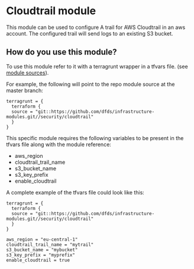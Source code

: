 # Cloudtrail module
This module can be used to configure A trail for AWS Cloudtrail in an aws account. The configured trail will send logs to an existing S3 bucket.

## How do you use this module?

To use this module refer to it with a terragrunt wrapper in a tfvars file. (see [module
sources](https://github.com/gruntwork-io/terragrunt)).

For example, the following will point to the repo module source at the master branch:

```hcl
terragrunt = {
  terraform {
  source = "git::https://github.com/dfds/infrastructure-modules.git//security/cloudtrail"
  }
}
```

This specific module requires the following variables to be present in the tfvars file along with the module reference:
* aws_region
* cloudtrail_trail_name
* s3_bucket_name
* s3_key_prefix
* enable_cloudtrail

A complete example of the tfvars file could look like this:

```hcl
terragrunt = {
  terraform {
  source = "git::https://github.com/dfds/infrastructure-modules.git//security/cloudtrail"
  }
}

aws_region = "eu-central-1"
cloudtrail_trail_name = "mytrail"
s3_bucket_name = "mybucket"
s3_key_prefix = "myprefix"
enable_cloudtrail = true
```
